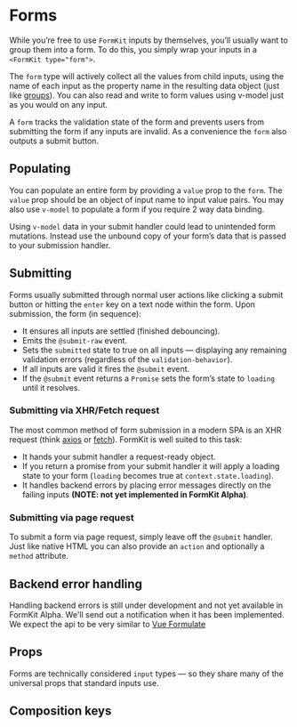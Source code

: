 # Forms

While you’re free to use `FormKit` inputs by themselves, you’ll usually want to group them into a form. To do this, you simply wrap your inputs in a `<FormKit type="form">`.

The `form` type will actively collect all the values from child inputs, using the name of each input as the property name in the resulting data object (just like [groups](/inputs/group)). You can also read and write to form values using v-model just as you would on any input.

A `form` tracks the validation state of the form and prevents users from submitting the form if any inputs are invalid. As a convenience the `form` also outputs a submit button.

<example
  name="Register example"
  file="/_content/examples/register/register"
  langs="vue">
</example>

## Populating

You can populate an entire form by providing a `value` prop to the `form`. The `value` prop should be an object of input name to input value pairs. You may also use `v-model` to populate a form if you require 2 way data binding.

<example
  name="Text example"
  file="/_content/examples/form-population/form-population"
  langs="vue">
</example>

<callout type="warning" label="Submitted data & v-model">
Using <code>v-model</code> data in your submit handler could lead to unintended form mutations. Instead use the unbound copy of your form’s data that is passed to your submission handler.
</callout>

## Submitting

Forms usually submitted through normal user actions like clicking a submit button or hitting the `enter` key on a text node within the form. Upon submission, the form (in sequence):

- It ensures all inputs are settled (finished debouncing).
- Emits the `@submit-raw` event.
- Sets the `submitted` state to true on all inputs — displaying any remaining validation errors (regardless of the `validation-behavior`).
- If all inputs are valid it fires the `@submit` event.
- If the `@submit` event returns a `Promise` sets the form’s state to `loading` until it resolves.

### Submitting via XHR/Fetch request

The most common method of form submission in a modern SPA is an XHR request (think [axios](https://axios-http.com/) or [fetch](https://developer.mozilla.org/en-US/docs/Web/API/Fetch_API)). FormKit is well suited to this task:

- It hands your submit handler a request-ready object.
- If you return a promise from your submit handler it will apply a loading state to your form (`loading` becomes true at `context.state.loading`).
- It handles backend errors by placing error messages directly on the failing inputs **(NOTE: not yet implemented in FormKit Alpha)**.

<example
  name="Text example"
  file="/_content/examples/form-xhr/form-xhr"
  langs="vue">
</example>

### Submitting via page request

To submit a form via page request, simply leave off the `@submit` handler. Just like native HTML you can also provide an `action` and optionally a `method` attribute.

<example
  name="Text example"
  file="/_content/examples/form-page/form-page"
  langs="vue">
</example>

## Backend error handling

<callout type="danger" label="Under development">
Handling backend errors is still under development and not yet available in FormKit Alpha. We'll send out a notification when it has been implemented. We expect the api to be very similar to <a href="https://vueformulate.com/guide/forms/error-handling/#form-errors">Vue Formulate</a>
</callout>

## Props

Forms are technically considered `input` types — so they share many of the universal props that standard inputs use.

<reference-table :without="['label', 'help']" :data="[{ prop: 'submit-label', type: 'String', default: 'Submit', description: 'The label to use on the submit button'}, { prop: 'actions', type: 'Boolean', default: 'true', description: 'Whether or not to include the actions bar at the bottom of the form.'}]"></reference-table>

## Composition keys

<reference-table type="compositionKeys" primary="composition-key" :data="[{ 'composition-key': 'form', description: 'Responsible for rendering the <code>form</code> tag and listening to submit events.'}, { 'composition-key': 'actions', description: 'Responsible for a container at the bottom of the form with form actions like the submit button.'}, { 'composition-key': 'submit', description: 'Responsible for a submit button — by default a FormKit input type <code>submit</code>.'}]" :without="['outer', 'wrapper','inner', 'label', 'input','help']">
</reference-table>
